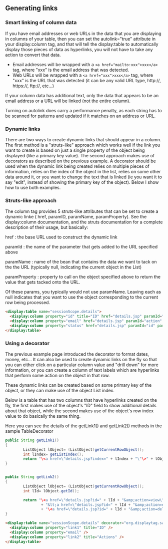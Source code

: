 Generating links
----------------

### Smart linking of column data

If you have email addresses or web URLs in the data that you are
displaying in columns of your table, then you can set the
autolink="true" attribute in your display:column tag, and that will tell
the display:table to automatically display those pieces of data as
hyperlinks, you will not have to take any action to convert that data.

-   Email addresses will be wrapped with a
    `<a href="mailto:xxx">xxx</a>` tag, where "xxx" is the email address
    that was detected.
-   Web URLs will be wrapped with a `<a href="xxx">xxx</a>` tag, where
    "xxx" is the URL that was detected (it can be any valid URL type,
    http://, https://, ftp://, etc...)

If your column data has additional text, only the data that appears to
be an email address or a URL will be linked (not the entire column).

Turning on autolink does carry a performance penalty, as each string has
to be scanned for patterns and updated if it matches on an address or
URL.

### Dynamic links

There are two ways to create dynamic links that should appear in a
column. The first method is a "struts-like" approach which works well if
the link you want to create is based on just a single property of the
object being displayed (like a primary key value). The second approach
makes use of decorators as described on the previous example. A
decorator should be used when the dynamic link being created relies on
multiple pieces of information, relies on the index of the object in the
list, relies on some other data around it, or you want to change the
text that is linked (ie you want it to say "edit", instead of showing
the primary key of the object). Below I show how to use both examples.

### Struts-like approach

The column tag provides 5 struts-like attributes that can be set to
create a dynamic linke ( href, paramID, paramName, paramProperty).
See the display:column documentation, and the struts
documentation for a complete description of their usage, but basically:

href
:   the base URL used to construct the dynamic link

paramId
:   the name of the parameter that gets added to the URL specified above

paramName
:   name of the bean that contains the data we want to tack on the the
    URL (typically null, indicating the current object in the List)

paramProperty
:   property to call on the object specified above to return the value
    that gets tacked onto the URL.

Of these params, you typically would not use paramName. Leaving each as null indicates that you want to use the
object corresponding to the current row being processed.

```html
<display:table name="sessionScope.details">
  <display:column property="id" title="ID" href="details.jsp" paramId="id" />
  <display:column property="email" href="details.jsp" paramId="action" paramName="testparam" />
  <display:column property="status" href="details.jsp" paramId="id" paramProperty="id" />
</display:table>
```

### Using a decorator

The previous example page introduced the decorator to format dates,
money, etc... It can also be used to create dynamic links on the fly so
that you can either click on a particular column value and "drill down"
for more information, or you can create a column of text labels which
are hyperlinks that perform some action on the object in that row.

These dynamic links can be created based on some primary key of the
object, or they can make use of the object List index.

Below is a table that has two columns that have hyperlinks created on
the fly, the first makes use of the object's "ID" field to show
additional details about that object, while the second makes use of the
object's row index value to do basically the same thing.

Here you can see the details of the getLink1() and getLink2() methods in
the sample TableDecorator

```java
public String getLink1()
{
        ListObject lObject= (ListObject)getCurrentRowObject();
        int lIndex= getListIndex();
        return "\<a href=\"details.jsp?index=" + lIndex + "\"\>" + lObject.getId() + "\</a\>";
}


public String getLink2()
{
        ListObject lObject= (ListObject)getCurrentRowObject();
        int lId= lObject.getId();

        return "\<a href=\"details.jsp?id=" + lId + "&amp;action=view\">View&lt;/a> | "
                + "&lt;a href=\"details.jsp?id=" + lId + "&amp;action=edit\">Edit\</a> | "
                + "\<a href=\"details.jsp?id=" + lId + "&amp;action=delete\">Delete\</a>";
}
```

```html
<display:table name="sessionScope.details" decorator="org.displaytag.sample.Wrapper" >
  <display:column property="link1" title="ID" />
  <display:column property="email" />
  <display:column property="link2" title="Actions" />
</display:table>
```
